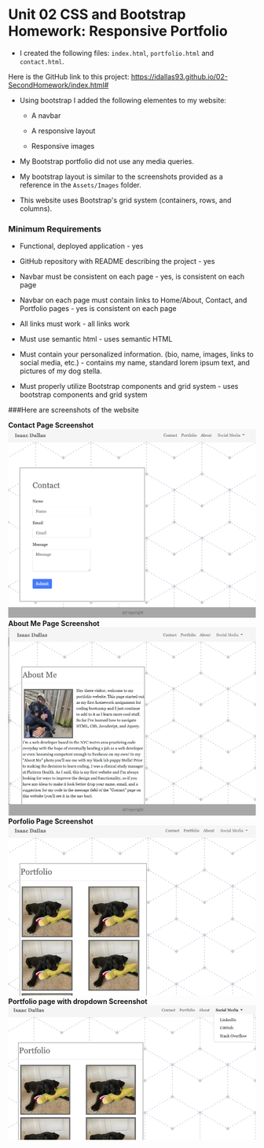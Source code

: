 # Unit 02 CSS and Bootstrap Homework: Responsive Portfolio

* I created the following files: `index.html`, `portfolio.html` and `contact.html`.

Here is the GitHub link to this project: https://idallas93.github.io/02-SecondHomework/index.html#

* Using bootstrap I added the following elementes to my website:

   * A navbar

   * A responsive layout

   * Responsive images

* My Bootstrap portfolio did not use any media queries.

* My bootstrap layout is similar to the screenshots  provided as a reference in the `Assets/Images` folder. 

* This website uses Bootstrap's grid system (containers, rows, and columns).

### Minimum Requirements

* Functional, deployed application - yes

* GitHub repository with README describing the project - yes

* Navbar must be consistent on each page - yes, is consistent on each page

* Navbar on each page must contain links to Home/About, Contact, and Portfolio pages - yes is consistent on each page

* All links must work - all links work

* Must use semantic html - uses semantic HTML

* Must contain your personalized information. (bio, name, images, links to social media, etc.) - contains my name, standard lorem ipsum text, and pictures of my dog stella.

* Must properly utilize Bootstrap components and grid system - uses bootstrap components and grid system

###Here are screenshots of the website

**Contact Page Screenshot**
![about me page](https://github.com/idallas93/02-SecondHomework/blob/master/Assets/Images/secondHomeworkContact.png?raw=true)
**About Me Page Screenshot**
![about me page](https://github.com/idallas93/02-SecondHomework/blob/master/Assets/Images/SecondHomeworkAboutMe.png?raw=true)
**Porfolio Page Screenshot**
![portfolio page](https://github.com/idallas93/02-SecondHomework/blob/master/Assets/Images/secondHomworkPortfolio.png?raw=true)
**Portfolio page with dropdown Screenshot**
![portfolio page with dropdown](https://github.com/idallas93/02-SecondHomework/blob/master/Assets/Images/secondHomeworkPortfolioSocialMedia.png?raw=true)

